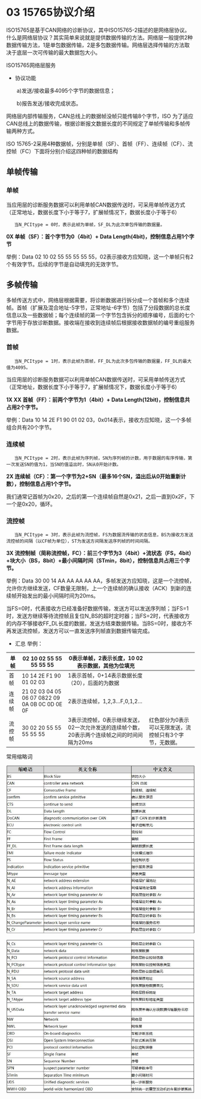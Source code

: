 # 03 15765协议介绍


ISO15765是基于CAN网络的诊断协议，其中ISO15765-2描述的是网络层协议。什么是网络层协议？其实简单来说就是提供数据传输的方法。网络层一般提供2种数据传输方法，1是单包数据传输，2是多包数据传输。网络层选择传输的方法取决于底层一次可传输的最大数据包大小。	

ISO15765网络层服务

- 协议功能

　　a)发送/接收最多4095个字节的数据信息；

　　b)报告发送/接收完成状态。

网络层内部传输服务，CAN总线上的数据帧没帧只能传输8个字节，ISO 为了适应CAN总线上的数据传输，根据诊断报文数据长度的不同规定了单帧传输和多帧传输两种方式。

ISO 15765-2采用4种数据帧，分别是单帧（SF）、首帧（FF）、连续帧（CF）、流控帧（FC）下面将分别介绍这四种帧的数据结构

## 单帧传输

### 单帧

当应用层的诊断服务数据可以利用单帧CAN数据传送时，可采用单帧传送方式（正常地址，数据长度下小于等于7，扩展帧情况下，数据长度小于等于6）

       当N_PCItype = 0时，表示此帧为单帧，SF_DL为此次单包传输的数据量。

**0X 单帧（SF）：首个字节为0（4bit）+ Data Length(4bit)，控制信息占用1个字节**

举例：Data 02 10 02 55 55 55 55 55，02表示接收方应知晓，这一个单帧只有2个有效字节。后续的字节是自动填充的无效字节。

## 多帧传输

多帧传送方式中，网络层根据需要，将诊断数据进行拆分成一个首帧和多个连续帧。首帧（扩展及混合地址-5字节，正常地址-6字节）包括了分段数据的总长度信息以及一些数据帧；每个连续帧的第一个字节包含拆分的顺序编号，后面的七个字节用于存放诊断数据。接收端在接收到连续帧后根据接收数据帧的编号重组服务数据。

### 首帧

       当N_PCItype = 1时，表示此帧为首帧，FF_DL为此次多包传输的数据量，FF_DL的最大值为4095。

当应用层的诊断服务数据可以利用单帧CAN数据传送时，可采用单帧传送方式（正常地址，数据长度下小于等于7，扩展帧情况下，数据长度小于等于6）

**1X XX 首帧（FF）：前两个字节为1（4bit）+ Data Length(12bit)，控制信息共占用2个字节。**

举例：Data 10 14 2E F1 90 01 02 03，0x014表示，接收方应知晓，这一个多帧组合共有20个字节。

### 连续帧

       当N_PCItype = 2时，表示此帧为序列帧，SN为序列帧的计数，用于数据的有序传输，第一次发送SN的值为1，当SN的值溢出时，SN从0开始计数。

**2X 连续帧（CF）：第一个字节为2+SN（最多16个SN，溢出后从0开始重新计数），控制信息占用1个字节。**

我们通常记首帧为0x20，之后的第一个连续帧自然是0x21，之后一直到0x2F，下一个是0x20，循环。

### 流控帧

       当N_PCItype = 3时，表示此帧为流控帧，FS为数据流传输的状态信息，BS为接收方发送流控帧的间隔（以CF帧为单位），ST为发送方间隔发送序列帧的时间间隔。

**3X 流控制帧（简称流控帧，FC）：前三个字节为3（4bit）+流状态（FS，4bit）+块大小（BS，8bit）+最小间隔时间（STmin，8bit），控制信息共占用三个字节。**

举例：Data 30 00 14 AA AA AA AA AA，多帧发送方应知晓，这是一个流控帧，允许你方继续发送，CF数量无限制，上一个连续帧的确认接收（ACK）到新的连续帧开始发出的最小间隔时间为20ms。

当FS=0时，代表接收方已经准备好数据传输，发送方可以发送序列帧；当FS=1时，发送方继续等待流控帧且复位N_BS的超时定时器；当FS=2时，代表接收方的内存不够接收FF_DL长度的数据，发送方结束数据传输。当BS=0时，接收方不再发送流控帧，发送方可以一直发送序列帧直到数据传输完成。

- 汇总 举例：

| 单帧   | 02 10 02 55 55 55 55 55                        | 0表示单帧，2表示长度，10 02表示数据，其他为位填充            |                                                          |
| ------ | ---------------------------------------------- | ------------------------------------------------------------ | -------------------------------------------------------- |
| 首帧   | 10 14 2E F1 90 01 02 03                        | 1表示首帧，0+14表示数据长度（20），后面的为数据              |                                                          |
| 连续帧 | 21 02 03 04 05 06 07 0822 09 0A 0B 0C 0D 0E 0F | 2表示连续帧，1,2,3…F,0,1,2…                                  |                                                          |
| 流控帧 | 30 02 20 55 55 55 55 55                        | 3表示流控帧，0表示继续发送，02一次允许发送的连续帧个数，20表示两个连续帧之间的时间间隔为20ms | 红色部分为0表示可以无限发送，流控帧只有3个字节，无数据。 |

常用缩略词

![1623123-20191224111131735-310474479](../picture/1623123-20191224111131735-310474479.png)

![1623123-20191224111150114-1375598693](../picture/1623123-20191224111150114-1375598693.png)
